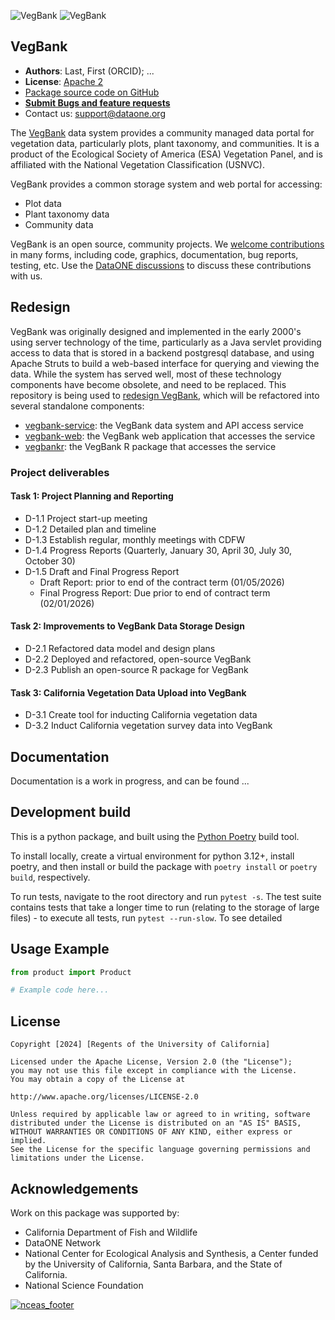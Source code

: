 ![VegBank](http://vegbank.org/vegbank/images/vegbank_logo69x100trans.gif)
![VegBank](http://vegbank.org/vegbank/images/vegbank_caps170x40outline.jpg)


## VegBank

- **Authors**: Last, First (ORCID); ...
- **License**: [Apache 2](http://opensource.org/licenses/Apache-2.0)
- [Package source code on GitHub](https://github.com/NCEAS/vegbank2)
- [**Submit Bugs and feature requests**](https://github.com/NCEAS/vegbank2/issues)
- Contact us: support@dataone.org

The [VegBank](http://vegbank.org) data system provides a community managed data portal for vegetation data, particularly plots, plant taxonomy, and communities.  It is a product of the Ecological Society of America (ESA) Vegetation Panel, and is affiliated with the National Vegetation Classification (USNVC).

VegBank provides a common storage system and web portal for accessing:

- Plot data
- Plant taxonomy data
- Community data

VegBank is an open source, community projects.  We [welcome contributions](./CONTRIBUTING.md) in many forms, including code, graphics, documentation, bug reports, testing, etc.  Use the [DataONE discussions](https://github.com/DataONEorg/dataone/discussions) to discuss these contributions with us.

## Redesign

VegBank was originally designed and implemented in the early 2000's using server technology of the time, particularly as a Java servlet providing access to data that is stored in a backend postgresql database, and using Apache Struts to build a web-based interface for querying and viewing the data.  While the system has served well, most of these technology components have become obsolete, and need to be replaced.  This repository is being used to [redesign VegBank](vegbank2-plans.md), which will be refactored into several standalone components:

- [vegbank-service](.): the VegBank data system and API access service 
- [vegbank-web](): the VegBank web application that accesses the service
- [vegbankr](.): the VegBank R package that accesses the service

### Project deliverables

#### Task 1: Project Planning and Reporting

- D-1.1 Project start-up meeting
- D-1.2 Detailed plan and timeline
- D-1.3 Establish regular, monthly meetings with CDFW
- D-1.4 Progress Reports (Quarterly, January 30, April 30, July 30, October 30)
- D-1.5 Draft and Final Progress Report
    - Draft Report: prior to end of the contract term (01/05/2026)
    - Final Progress Report: Due prior to end of contract term (02/01/2026)

#### Task 2: Improvements to VegBank Data Storage Design

- D-2.1 Refactored data model and design plans
- D-2.2 Deployed and refactored, open-source VegBank
- D-2.3 Publish an open-source R package for VegBank

#### Task 3: California Vegetation Data Upload into VegBank

- D-3.1 Create tool for inducting California vegetation data
- D-3.2 Induct California vegetation survey data into VegBank


## Documentation

Documentation is a work in progress, and can be found ...

## Development build

This is a python package, and built using the [Python Poetry](https://python-poetry.org) build tool.

To install locally, create a virtual environment for python 3.12+, 
install poetry, and then install or build the package with `poetry install` or `poetry build`, respectively.

To run tests, navigate to the root directory and run `pytest -s`. The test suite contains tests that
take a longer time to run (relating to the storage of large files) - to execute all tests, run
`pytest --run-slow`. To see detailed

## Usage Example

```py
from product import Product

# Example code here...

```

## License
```
Copyright [2024] [Regents of the University of California]

Licensed under the Apache License, Version 2.0 (the "License");
you may not use this file except in compliance with the License.
You may obtain a copy of the License at

http://www.apache.org/licenses/LICENSE-2.0

Unless required by applicable law or agreed to in writing, software
distributed under the License is distributed on an "AS IS" BASIS,
WITHOUT WARRANTIES OR CONDITIONS OF ANY KIND, either express or implied.
See the License for the specific language governing permissions and
limitations under the License.
```

## Acknowledgements
Work on this package was supported by:

- California Department of Fish and Wildlife
- DataONE Network
- National Center for Ecological Analysis and Synthesis, a Center funded by the University of California, Santa Barbara, and the State of California.
- National Science Foundation

[![nceas_footer](https://www.nceas.ucsb.edu/sites/default/files/2020-03/NCEAS-full%20logo-4C.png)](https://www.nceas.ucsb.edu)

